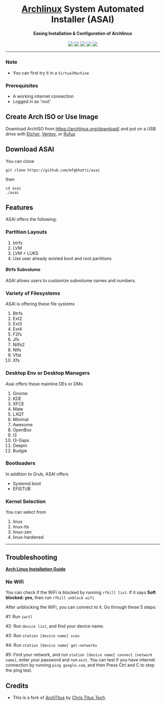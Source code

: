 <h1 align="center">
  <a href=https://www.archlinux.org/>Archlinux</a> System Automated Installer (ASAI)
</h1>
<h4 align="center">Easing Installation & Configuration of Archlinux</h4>
<p align="center">
  <img src="https://img.shields.io/badge/Maintained%3F-Yes-green?style=for-the-badge">
  <img src="https://img.shields.io/github/license/mfgbhatti/asai?style=for-the-badge">
  <img src="https://img.shields.io/github/issues/mfgbhatti/asai?color=violet&style=for-the-badge">
  <img src="https://img.shields.io/github/stars/mfgbhatti/asai?style=for-the-badge">
  <img src="https://img.shields.io/github/forks/mfgbhatti/asai?color=teal&style=for-the-badge">
</p>

---

### Note
* You can first try it in a `VirtualMachine`

### Prerequisites

- A working internet connection
- Logged in as 'root'
## Create Arch ISO or Use Image

Download ArchISO from <https://archlinux.org/download/> and put on a USB drive with [Etcher](https://www.balena.io/etcher/), [Ventoy](https://www.ventoy.net/en/index.html), or [Rufus](https://rufus.ie/en/)

## Download ASAI
You can clone
```
git clone https://github.com/mfgbhatti/asai

```
then
```
cd asai
./asai
```
## Features
ASAI offers the following:
### Partition Layouts
1. btrfs
2. LVM
3. LVM + LUKS
4. Use user already existed boot and root partitions

#### Btrfs Subvolume
ASAI allows users to customize subvolume names and numbers.

### Variety of Filesystems
ASAI is offering these file systems
1. Btrfs
2. Ext2
3. Ext3
4. Ext4
5. F2fs
6. Jfs
7. Nilfs2
8. Ntfs
9. Vfat
10. Xfs

### Desktop Env or Desktop Managers
Asai offers these mainline DEs or DMs
1. Gnome
2. KDE
3. XFCE
4. Mate
5. LXQT
6. Minimal
7. Awesome
8. OpenBox
9. I3
10. I3-Gaps
11. Deepin
12. Budgie

### Bootloaders
In addition to Grub, ASAI offers
- Systemd boot
- EFISTUB

### Kernel Selection
You can select from 
1. linux
2. linux-lts
3. linux-zen
4. linux-hardened
---

## Troubleshooting

__[Arch Linux Installation Guide](https://github.com/rickellis/Arch-Linux-Install-Guide)__

### No Wifi

You can check if the WiFi is blocked by running `rfkill list`.
If it says **Soft blocked: yes**, then run `rfkill unblock wifi`

After unblocking the WiFi, you can connect to it. Go through these 5 steps:

#1: Run `iwctl`

#2: Run `device list`, and find your device name.

#3: Run `station [device name] scan`

#4: Run `station [device name] get-networks`

#5: Find your network, and run `station [device name] connect [network name]`, enter your password and run `exit`. You can test if you have internet connection by running `ping google.com`, and then Press Ctrl and C to stop the ping test.

## Credits
- This is a fork of [ArchTitus](https://github.com/ChrisTitusTech/ArchTitus) by [Chris Titus Tech](https://github.com/ChrisTitusTech).
